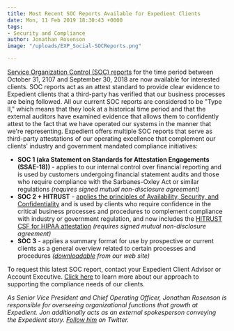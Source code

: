 ```yaml
---
title: Most Recent SOC Reports Available for Expedient Clients
date: Mon, 11 Feb 2019 18:30:43 +0000
tags:
- Security and Compliance
author: Jonathan Rosenson
image: "/uploads/EXP_Social-SOCReports.png"

---
```

[Service Organization Control (SOC) reports](https://www.expedient.com/services/managed-services/compliance-security/service-organizational-control-reporting/) for the time period between October 31, 2107 and September 30, 2018 are now available for interested clients. SOC reports act as an attest standard to provide clear evidence to Expedient clients that a third-party has verified that our business processes are being followed. All our current SOC reports are considered to be "Type II," which means that they look at a historical time period and that the external auditors have examined evidence that allows them to confidently attest to the fact that we have operated our systems in the manner that we're representing. Expedient offers multiple SOC reports that serve as third-party attestations of our operating excellence that complement our clients' industry and government mandated compliance initiatives:

* **SOC 1 (aka Statement on Standards for Attestation Engagements (SSAE-18))** - applies to our internal control over financial reporting and is used by customers undergoing financial statement audits and those who require compliance with the Sarbanes-Oxley Act or similar regulations _(requires signed mutual non-disclosure agreement)_
* **SOC 2 + HITRUST** - [applies the principles of Availability, Security, and Confidentiality](https://www.aicpa.org/interestareas/frc/assuranceadvisoryservices/trustdataintegritytaskforce.html) and is used by clients who require confidence in the critical business processes and procedures to complement compliance with industry or government regulation, and now includes the [HITRUST CSF for HIPAA attestation](http://hitrustalliance.net/frequently-asked/1/en/topic/how-does-a-csf-assessment-meet-the-hipaa-requirement-for-a-risk-analysis-and-can-it-be-used-to-support-an-ocr-audit) _(requires signed mutual non-disclosure agreement)_
* **SOC 3** - applies a summary format for use by prospective or current clients as a general overview related to certain processes and procedures _(_[_downloadable_](https://www.expedient.com/services/managed-services/compliance-security/service-organizational-control-reporting/) _from our web site)_

To request this latest SOC report, contact your Expedient Client Advisor or Account Executive. [Click here](https://www.expedient.com/services/managed-services/compliance-security/) to learn more about our approach to supporting the compliance needs of our clients. 

_As Senior Vice President and Chief Operating Officer, Jonathan Rosenson is responsible for overseeing organizational functions that growth at Expedient. Jon additionally acts as an external spokesperson conveying the Expedient story._ [_Follow him_](https://twitter.com/rosenson) _on Twitter._